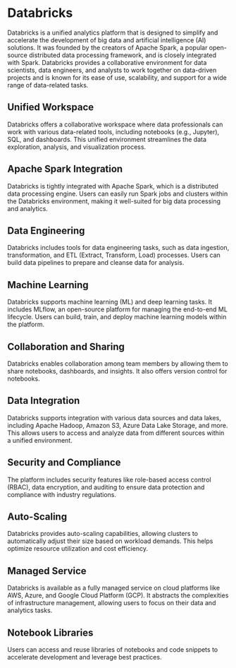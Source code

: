 # Databricks
Databricks is a unified analytics platform that is designed to simplify and accelerate the development of big data and artificial intelligence (AI) solutions. It was founded by the creators of Apache Spark, a popular open-source distributed data processing framework, and is closely integrated with Spark. Databricks provides a collaborative environment for data scientists, data engineers, and analysts to work together on data-driven projects and is known for its ease of use, scalability, and support for a wide range of data-related tasks.

## Unified Workspace
Databricks offers a collaborative workspace where data professionals can work with various data-related tools, including notebooks (e.g., Jupyter), SQL, and dashboards. This unified environment streamlines the data exploration, analysis, and visualization process.
## Apache Spark Integration
Databricks is tightly integrated with Apache Spark, which is a distributed data processing engine. Users can easily run Spark jobs and clusters within the Databricks environment, making it well-suited for big data processing and analytics.
## Data Engineering
Databricks includes tools for data engineering tasks, such as data ingestion, transformation, and ETL (Extract, Transform, Load) processes. Users can build data pipelines to prepare and cleanse data for analysis.
## Machine Learning
Databricks supports machine learning (ML) and deep learning tasks. It includes MLflow, an open-source platform for managing the end-to-end ML lifecycle. Users can build, train, and deploy machine learning models within the platform.
## Collaboration and Sharing
Databricks enables collaboration among team members by allowing them to share notebooks, dashboards, and insights. It also offers version control for notebooks.
## Data Integration
Databricks supports integration with various data sources and data lakes, including Apache Hadoop, Amazon S3, Azure Data Lake Storage, and more. This allows users to access and analyze data from different sources within a unified environment.
## Security and Compliance
The platform includes security features like role-based access control (RBAC), data encryption, and auditing to ensure data protection and compliance with industry regulations.
## Auto-Scaling
Databricks provides auto-scaling capabilities, allowing clusters to automatically adjust their size based on workload demands. This helps optimize resource utilization and cost efficiency.
## Managed Service
Databricks is available as a fully managed service on cloud platforms like AWS, Azure, and Google Cloud Platform (GCP). It abstracts the complexities of infrastructure management, allowing users to focus on their data and analytics tasks.
## Notebook Libraries
Users can access and reuse libraries of notebooks and code snippets to accelerate development and leverage best practices.
